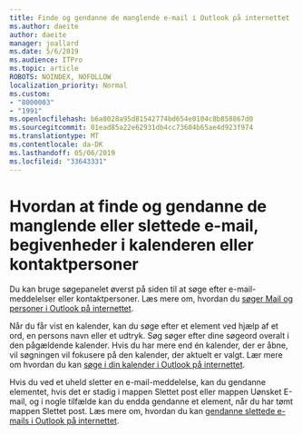 ```yaml
---
title: Finde og gendanne de manglende e-mail i Outlook på internettet
ms.author: daeite
author: daeite
manager: joallard
ms.date: 5/6/2019
ms.audience: ITPro
ms.topic: article
ROBOTS: NOINDEX, NOFOLLOW
localization_priority: Normal
ms.custom:
- "8000003"
- "1991"
ms.openlocfilehash: b6a8028a95d81542774bd654e0104c8b858867d0
ms.sourcegitcommit: 01ead85a22e62931db4cc73604b65ae4d923f974
ms.translationtype: MT
ms.contentlocale: da-DK
ms.lasthandoff: 05/06/2019
ms.locfileid: "33643331"
---
```

# <a name="how-to-find-and-recover-missing-or-deleted-email-calendar-events-or-contacts"></a>Hvordan at finde og gendanne de manglende eller slettede e-mail, begivenheder i kalenderen eller kontaktpersoner

Du kan bruge søgepanelet øverst på siden til at søge efter e-mail-meddelelser eller kontaktpersoner. Læs mere om, hvordan du [søger Mail og personer i Outlook på internettet](https://support.office.com/article/b27e5eb7-3255-4c61-bf16-1c6a16bc2e6b).

Når du får vist en kalender, kan du søge efter et element ved hjælp af et ord, en persons navn eller et udtryk. Søg søger efter dine søgeord overalt i den pågældende kalender. Hvis du har mere end én kalender, der er åbne, vil søgningen vil fokusere på den kalender, der aktuelt er valgt. Lær mere om hvordan du kan [søge i din kalender i Outlook på internettet](https://support.office.com/article/d587aaec-fb2c-4f6f-aee1-0df1fc591477).

Hvis du ved et uheld sletter en e-mail-meddelelse, kan du gendanne elementet, hvis det er stadig i mappen Slettet post eller mappen Uønsket E-mail, og i nogle tilfælde kan du endda gendanne et element, når du har tømt mappen Slettet post. Læs mere om, hvordan du kan [gendanne slettede e-mails i Outlook på internettet](https://support.office.com/article/a8ca78ac-4721-4066-95dd-571842e9fb11).